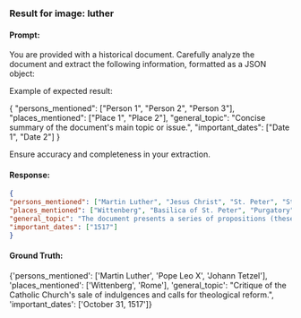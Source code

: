 
### Result for image: luther

#### Prompt:
  You are provided with a historical document. Carefully analyze the document and extract the following information, formatted as a JSON object:

Example of expected result:

{
"persons_mentioned": ["Person 1", "Person 2", "Person 3"],
"places_mentioned": ["Place 1", "Place 2"],
"general_topic": "Concise summary of the document's main topic or issue.",
"important_dates": ["Date 1", "Date 2"]
}

Ensure accuracy and completeness in your extraction.

#### Response:
  ```json
{
"persons_mentioned": ["Martin Luther", "Jesus Christ", "St. Peter", "St. Lawrence", "Pope", "St. Severinus", "Paschal"],
"places_mentioned": ["Wittenberg", "Basilica of St. Peter", "Purgatory", "Hell", "Heaven"],
"general_topic": "The document presents a series of propositions (theses) for debate, primarily concerning the nature of penance, indulgences, and papal authority. It critiques certain practices related to indulgences and the sale of remission of sins, emphasizing the importance of genuine contrition and charitable works. It also delves into theological concepts such as purgatory and the merits of Christ.",
"important_dates": ["1517"]
}
```

#### Ground Truth:
  {'persons_mentioned': ['Martin Luther', 'Pope Leo X', 'Johann Tetzel'], 'places_mentioned': ['Wittenberg', 'Rome'], 'general_topic': "Critique of the Catholic Church's sale of indulgences and calls for theological reform.", 'important_dates': ['October 31, 1517']}